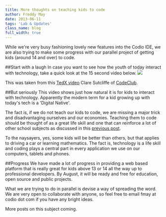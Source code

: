 ```yaml
---
title: More thoughts on teaching kids to code
author: Freddy May
date: 2013-06-11
tags: 'Lab & Updates'
class_name: blog
full_width: true
---
```


While we're very busy fashioning lovely new features into the Codio IDE, we are also trying to make some progress with our parallel project of getting kids (around 14 and over) to code.

##Start with a laugh
In case you want to see how the youth of today interact with technology, take a quick look at the 15 second video below.
  <a href="http://www.youtube.com/v/OyGa9SC-MXQ?autoplay=1" class="fancybox fancybox.iframe" id="video">
    <img src="//i3.ytimg.com/vi/OyGa9SC-MXQ/mqdefault.jpg">
  </a>

This was taken from this [TedX video](http://www.youtube.com/v/ng7sf2_peFg?autoplay=1) Clare Sutcliffe of [CodeClub](http://codeclub.org.uk/).

##But seriously
This video shows just how natural it is for kids to interact with technology. Apparently the modern term for a kid growing up with today's tech is a 'Digital Native'.

The fact is, if we do not teach our kids to code, we are missing a major trick and  disadvantaging ourselves and our economies. Teaching them to code should be thought of as a great life skill and one that can reinforce a lot of other school subjects as discussed in this [previous post](/blog/2013/04/coding-art-math/).

To the naysayers, yes, some kids will be better than others, but that applies to driving a car or learning mathematics. The fact is, technology is a life skill and coding plays a central part in every application we use on our computers, tablets and phones.


##Progress
We have made a lot of progress in providing a web based platform that is really great for kids above 13 or 14 all the way up to professional developers. By August, it will be ready and free for education, open source and public projects.

What we are trying to do in parallel is devise a way of spreading the word. We are very open to collaborate with anyone, so feel free to email fmay at codio dot com if you have any bright ideas.

More posts on this subject coming.




